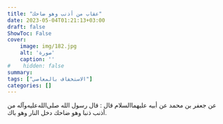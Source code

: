 ```yaml
---
title: "عقاب من أذنب وهو ضاحك"
date: 2023-05-04T01:21:13+03:00
draft: false
ShowToc: False
cover:
    image: img/182.jpg
    alt: 'صورة'
    caption: ''
#    hidden: false
summary: 
tags: ["الاستخفاف بالمعاصي"]
categories: []
---
```

عن جعفر بن محمد عن أبيه عليهما‌السلام
قال : قال رسول الله صلى‌الله‌عليه‌وآله من أذنب ذنبا وهو ضاحك دخل النار
وهو باك.


